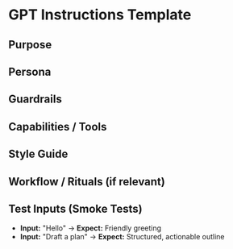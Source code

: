 # GPT Instructions Template

## Purpose
<!-- What this GPT is for -->

## Persona
<!-- How it should behave (tone, expertise, role) -->

## Guardrails
<!-- What it must NOT do -->

## Capabilities / Tools
<!-- APIs, connectors, knowledge files -->

## Style Guide
<!-- Voice, formatting, response rules -->

## Workflow / Rituals (if relevant)
<!-- Daily, weekly, escalation rules -->

## Test Inputs (Smoke Tests)
- **Input:** "Hello" → **Expect:** Friendly greeting
- **Input:** "Draft a plan" → **Expect:** Structured, actionable outline
